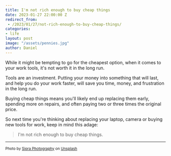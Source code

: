 ```yaml
---
title: I'm not rich enough to buy cheap things
date: 2023-01-27 22:00:00 Z
redirect_from:
 - /2023/01/27/not-rich-enough-to-buy-cheap-things/
categories:
- life
layout: post
image: "/assets/pennies.jpg"
author: Daniel
---
```


While it might be tempting to go for the cheapest option, when it comes to your work tools, it's not worth it in the long run. <!--more-->

Tools are an investment. Putting your money into something that will last, and help you do your work faster, will save you time, money, and frustration in the long run.

Buying cheap things means you'll likely end up replacing them early, spending more on repairs, and often paying two or three times the original price.

So next time you're thinking about replacing your laptop, camera or buying new tools for work, keep in mind this adage:

> I'm not rich enough to buy cheap things.


---
<sup>Photo by <a href="https://unsplash.com/@siora18?utm_source=unsplash&utm_medium=referral&utm_content=creditCopyText">Siora Photography</a> on <a href="https://unsplash.com/photos/kY6HbkiauSc?utm_source=unsplash&utm_medium=referral&utm_content=creditCopyText">Unsplash</a></sup>
  